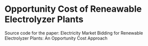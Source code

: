 # Opportunity Cost of Reneawable Electrolyzer Plants
Source code for the paper: Electricity Market Bidding for Renewable Electrolyzer Plants: An Opportunity Cost Approach
